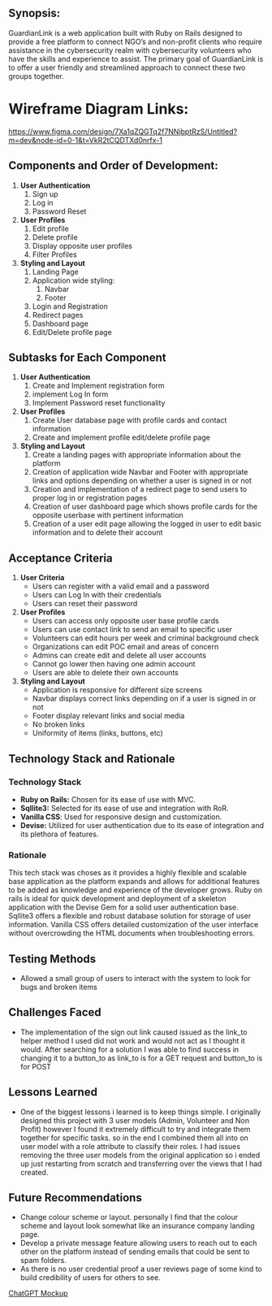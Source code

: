 ## Synopsis:

GuardianLink is a web application built with Ruby on Rails designed to provide a free platform to connect NGO’s and non-profit clients who require assistance in the cybersecurity realm with cybersecurity volunteers who have the skills and experience to assist. The primary goal of GuardianLink is to offer a user friendly and streamlined approach to connect these two groups together.

# Wireframe Diagram Links:

https://www.figma.com/design/7Xa1qZQGTq2f7NNjbptRzS/Untitled?m=dev&node-id=0-1&t=VkR2tCQDTXd0nrfx-1

## Components and Order of Development:

1. **User Authentication**
    1. Sign up
    2. Log in
    3. Password Reset
2. **User Profiles**
    1. Edit profile
    2. Delete profile
    3. Display opposite user profiles
    4. Filter Profiles
3. **Styling and Layout**
    1. Landing Page
    2. Application wide styling:
        1. Navbar
        2. Footer
    3. Login and Registration
    4. Redirect pages
    5. Dashboard page
    6. Edit/Delete profile page

## Subtasks for Each Component

1. **User Authentication**
    1. Create and Implement registration form
    2. implement Log In form
    3. Implement Password reset functionality
2. **User Profiles**
    1. Create User database page with profile cards and contact information
    2. Create and implement profile edit/delete profile page
3. **Styling and Layout**
    1. Create a landing pages with appropriate information about the platform
    2. Creation of application wide Navbar and Footer with appropriate links and options depending on whether a user is signed in or not
    3. Creation and implementation of a redirect page to send users to proper log in or registration pages
    4. Creation of user dashboard page which shows profile cards for the opposite userbase with pertinent information
    5. Creation of a user edit page allowing the logged in user to edit basic information and to delete their account

## Acceptance Criteria

1. **User Criteria**
    - Users can register with a valid email and a password
    - Users can Log In with their credentials
    - Users can reset their password
2. **User Profiles**
    - Users can access only opposite user base profile cards
    - Users can use contact link to send an email to specific user
    - Volunteers can edit hours per week and criminal background check
    - Organizations can edit POC email and areas of concern
    - Admins can create edit and delete all user accounts
    - Cannot go lower then having one admin account
    - Users are able to delete their own accounts
3. **Styling and Layout**
    - Application is responsive for different size screens
    - Navbar displays correct links depending on if a user is signed in or not
    - Footer display relevant links and social media
    - No broken links
    - Uniformity of items (links, buttons, etc)

## Technology Stack and Rationale

### **Technology Stack**

- **Ruby on Rails:** Chosen for its ease of use with MVC.
- **Sqllite3:** Selected for its ease of use and integration with RoR.
- **Vanilla CSS**: Used for responsive design and customization.
- **Devise:** Utilized for user authentication due to its ease of integration and its plethora of features.

### Rationale

This tech stack was choses as it provides a highly flexible and scalable base application as the platform expands and allows for additional features to be added as knowledge and experience of the developer grows. Ruby on rails is ideal for quick development and deployment of a skeleton application with the Devise Gem for a solid user authentication base.  Sqllite3 offers a flexible and robust database solution for storage of user information. Vanilla CSS offers detailed customization of the user interface without overcrowding the HTML documents when troubleshooting errors.   

## Testing Methods

- Allowed a small group of users to interact with the system to look for bugs and broken items

## Challenges Faced

- The implementation of the sign out link caused issued as the link_to helper method I used did not work and would not act as I thought it would. After searching for a solution I was able to find success in changing it to a button_to as link_to is for a GET request and button_to is for POST

## Lessons Learned

- One of the biggest lessons i learned is to keep things simple. I originally designed this project with 3 user models (Admin, Volunteer and Non Profit) however I found it extremely difficult to try and integrate them together for specific tasks. so in the end I combined them all into on user model with a role attribute to classify their roles. I had issues removing the three user models from the original application so i ended up just restarting from scratch and transferring over the views that I had created.

## Future Recommendations

- Change colour scheme or layout. personally I find that the colour scheme and layout look somewhat like an insurance company landing page.
- Develop a private message feature allowing users to reach out to each other on the platform instead of sending emails that could be sent to spam folders.
- As there is no user credential proof a user reviews page of some kind to build credibility of users for others to see.

[ChatGPT Mockup](https://www.notion.so/ChatGPT-Mockup-44ff884f769340408b9c852b2a9c3bfc?pvs=21)
